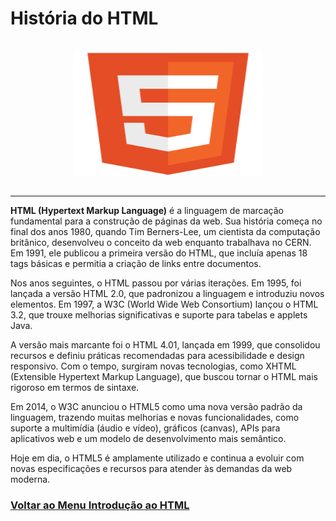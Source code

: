 # História do HTML

<div style="text-align: center;"><br>
     <img align="center" alt="Misael-HTML" height="200" width="300" src="https://raw.githubusercontent.com/devicons/devicon/master/icons/html5/html5-original.svg">
</div><br><hr>

**HTML (Hypertext Markup Language)** é a linguagem de marcação fundamental para a construção de páginas da web. Sua história começa no final dos anos 1980, quando Tim Berners-Lee, um cientista da computação britânico, desenvolveu o conceito da web enquanto trabalhava no CERN. Em 1991, ele publicou a primeira versão do HTML, que incluía apenas 18 tags básicas e permitia a criação de links entre documentos.

Nos anos seguintes, o HTML passou por várias iterações. Em 1995, foi lançada a versão HTML 2.0, que padronizou a linguagem e introduziu novos elementos. Em 1997, a W3C (World Wide Web Consortium) lançou o HTML 3.2, que trouxe melhorias significativas e suporte para tabelas e applets Java.

A versão mais marcante foi o HTML 4.01, lançada em 1999, que consolidou recursos e definiu práticas recomendadas para acessibilidade e design responsivo. Com o tempo, surgiram novas tecnologias, como XHTML (Extensible Hypertext Markup Language), que buscou tornar o HTML mais rigoroso em termos de sintaxe.

Em 2014, o W3C anunciou o HTML5 como uma nova versão padrão da linguagem, trazendo muitas melhorias e novas funcionalidades, como suporte a multimídia (áudio e vídeo), gráficos (canvas), APIs para aplicativos web e um modelo de desenvolvimento mais semântico.

Hoje em dia, o HTML5 é amplamente utilizado e continua a evoluir com novas especificações e recursos para atender às demandas da web moderna. 

### [Voltar ao Menu Introdução ao HTML](menu_introducao-html.md)